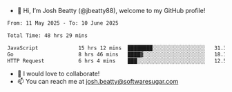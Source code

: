 - 👋 Hi, I’m Josh Beatty (@jbeatty88), welcome to my GitHub profile!

<!--START_SECTION:waka-->

```txt
From: 11 May 2025 - To: 10 June 2025

Total Time: 48 hrs 29 mins

JavaScript             15 hrs 12 mins  ████████░░░░░░░░░░░░░░░░░   31.36 %
Go                     8 hrs 46 mins   ████▓░░░░░░░░░░░░░░░░░░░░   18.10 %
HTTP Request           6 hrs 4 mins    ███░░░░░░░░░░░░░░░░░░░░░░   12.53 %
```

<!--END_SECTION:waka-->

- 💞️ I would love to collaborate!
- 📫 You can reach me at josh.beatty@softwaresugar.com

<!---
jbeatty88/jbeatty88 is a ✨ special ✨ repository because its `README.md` (this file) appears on your GitHub profile.
You can click the Preview link to take a look at your changes.
--->
